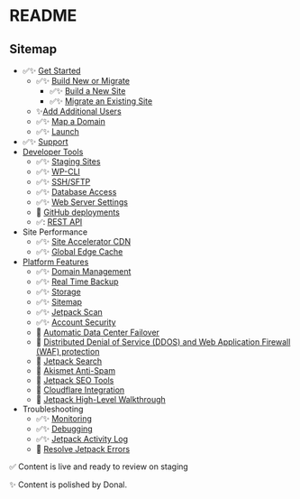 # README

## Sitemap

- ✅✨ [Get Started](https://wpdeveloperstaging.wordpress.com/wp-admin/post.php?post=48&action=edit)
  - ✅✨ [Build New or Migrate](https://wpdeveloperstaging.wordpress.com/docs/get-started/build-migrate/)
      - ✅✨ [Build a New Site](https://wpdeveloperstaging.wordpress.com/docs/get-started/build-migrate/build-new/)
      - ✅✨ [Migrate an Existing Site](https://wpdeveloperstaging.wordpress.com/docs/get-started/build-migrate/migrate-existing/)
  - ✨[Add Additional Users](https://wpdeveloperstaging.wordpress.com/docs/get-started/add-users/)
  - ✅✨ [Map a Domain](https://wpdeveloperstaging.wordpress.com/docs/get-started/map-domain/)
  - ✅✨ [Launch](https://wpdeveloperstaging.wordpress.com/docs/get-started/launch/)
- ✅✨ [Support](https://wpdeveloperstaging.wordpress.com/docs/support/)
- [Developer Tools](developer-tools/)
  - ✅✨ [Staging Sites](https://wpdeveloperstaging.wordpress.com/docs/developer-tools/staging-sites/)
  - ✅✨ [WP-CLI](https://wpdeveloperstaging.wordpress.com/docs/developer-tools/wp-cli/)
  - ✅✨ [SSH/SFTP](https://wpdeveloperstaging.wordpress.com/docs/developer-tools/ssh-sftp/)
  - ✅✨ [Database Access](https://wpdeveloperstaging.wordpress.com/docs/developer-tools/database-access/)
  - ✅✨ [Web Server Settings](https://wpdeveloperstaging.wordpress.com/docs/developer-tools/web-server-settings/)
  - 🚧 [GitHub deployments](https://github.com/Automattic/dotcom-content/issues/215)
  - ✅: [REST API](https://developer.wordpress.com/docs/api/)
- Site Performance
  - ✅✨ [Site Accelerator CDN](https://wpdeveloperstaging.wordpress.com/docs/site-performance/site-accelerator-cdn/)
  - ✅✨ [Global Edge Cache](https://wpdeveloperstaging.wordpress.com/docs/site-performance/global-edge-cache/)
- [Platform Features](platform-features/)
  - ✅✨ [Domain Management](https://wpdeveloperstaging.wordpress.com/docs/platform-features/domain-management/)
  - ✅✨ [Real Time Backup](https://wordpress.com/support/restore/)
  - ✅✨ [Storage](https://wpdeveloperstaging.wordpress.com/docs/platform-features/storage/)
  - ✅✨ [Sitemap](https://wpdeveloperstaging.wordpress.com/docs/platform-features/sitemaps/)
  - ✅✨ [Jetpack Scan](https://wpdeveloperstaging.wordpress.com/docs/platform-features/jetpack-scan/)
  - ✅✨ [Account Security](https://wpdeveloperstaging.wordpress.com/docs/platform-features/account-security/)
  - 🚧 [Automatic Data Center Failover](https://github.com/Automattic/dotcom-content/issues/218)
  - 🚧 [Distributed Denial of Service (DDOS) and Web Application Firewall (WAF) protection](https://github.com/Automattic/dotcom-content/issues/219)
  - 🚧 [Jetpack Search](https://github.com/Automattic/dotcom-content/issues/220)
  - 🚧 [Akismet Anti-Spam](https://github.com/Automattic/dotcom-content/issues/221)
  - 🚧 [Jetpack SEO Tools](https://github.com/Automattic/dotcom-content/issues/222)
  - 🚧 [Cloudflare Integration](https://github.com/Automattic/dotcom-content/issues/223)
  - 🚧 [Jetpack High-Level Walkthrough](https://github.com/Automattic/dotcom-content/issues/225)
- Troubleshooting
  - ✅✨ [Monitoring](https://wpdeveloperstaging.wordpress.com/docs/troubleshooting/monitoring/)
  - ✅✨ [Debugging](https://wpdeveloperstaging.wordpress.com/docs/troubleshooting/debugging/)
  - ✅✨ [Jetpack Activity Log](https://wpdeveloperstaging.wordpress.com/docs/troubleshooting/jetpack-activity-log/)
  - 🚧 [Resolve Jetpack Errors](https://github.com/Automattic/dotcom-content/issues/224)


✅ Content is live and ready to review on staging

✨ Content is polished by Donal.
